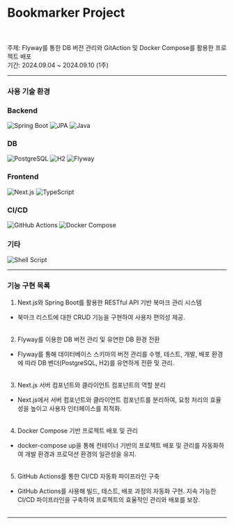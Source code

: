 # Bookmarker Project <br><br>
주제: Flyway를 통한 DB 버전 관리와 GitAction 및 Docker Compose를 활용한 프로젝트 배포 <br>
기간: 2024.09.04 ~ 2024.09.10 (1주) 




----------------------




### 사용 기술 환경

### Backend
![Spring Boot](https://img.shields.io/badge/Spring%20Boot-3.2.7-brightgreen?style=for-the-badge&logo=springboot&logoColor=white)
![JPA](https://img.shields.io/badge/JPA-Enabled-yellow?style=for-the-badge)
![Java](https://img.shields.io/badge/Java-17-brightgreen?style=for-the-badge&logo=java&logoColor=white)


### DB
![PostgreSQL](https://img.shields.io/badge/PostgreSQL-Enabled-blue?style=for-the-badge&logo=postgresql&logoColor=white)
![H2](https://img.shields.io/badge/H2-Enabled-lightgray?style=for-the-badge)
![Flyway](https://img.shields.io/badge/Flyway-Enabled-red?style=for-the-badge&logo=flyway)


### Frontend
![Next.js](https://img.shields.io/badge/Next.js-Enabled-black?style=for-the-badge&logo=next.js&logoColor=white)
![TypeScript](https://img.shields.io/badge/TypeScript-Enabled-blue?style=for-the-badge&logo=typescript&logoColor=white)


### CI/CD
![GitHub Actions](https://img.shields.io/badge/GitHub%20Actions-Enabled-blue?style=for-the-badge&logo=githubactions&logoColor=white)
![Docker Compose](https://img.shields.io/badge/Docker%20Compose-Enabled-blue?style=for-the-badge&logo=docker&logoColor=white)


### 기타
![Shell Script](https://img.shields.io/badge/Shell%20Script(Dockerfile)-Enabled-lightgray?style=for-the-badge&logo=shell&logoColor=white)




----------------------




### 기능 구현 목록


1. Next.js와 Spring Boot를 활용한 RESTful API 기반 북마크 관리 시스템
  -  북마크 리스트에 대한 CRUD 기능을 구현하여 사용자 편의성 제공. <br><br>

2. Flyway를 이용한 DB 버전 관리 및 유연한 DB 환경 전환
  -  Flyway를 통해 데이터베이스 스키마의 버전 관리를 수행, 테스트, 개발, 배포 환경에 따라 DB 벤더(PostgreSQL, H2)를 유연하게 전환 및 관리.  <br><br>


3. Next.js 서버 컴포넌트와 클라이언트 컴포넌트의 역할 분리
  -  Next.js에서 서버 컴포넌트와 클라이언트 컴포넌트를 분리하여, 요청 처리의 효율성을 높이고 사용자 인터페이스를 최적화.  <br><br>


4. Docker Compose 기반 프로젝트 배포 및 관리
  -  docker-compose up을 통해 컨테이너 기반의 프로젝트 배포 및 관리를 자동화하여 개발 환경과 프로덕션 환경의 일관성을 유지.  <br><br>


5. GitHub Actions를 통한 CI/CD 자동화 파이프라인 구축
  -  GitHub Actions를 사용해 빌드, 테스트, 배포 과정의 자동화 구현. 지속 가능한 CI/CD 파이프라인을 구축하여 프로젝트의 효율적인 관리와 배포를 보장.  <br><br>

----------------------

